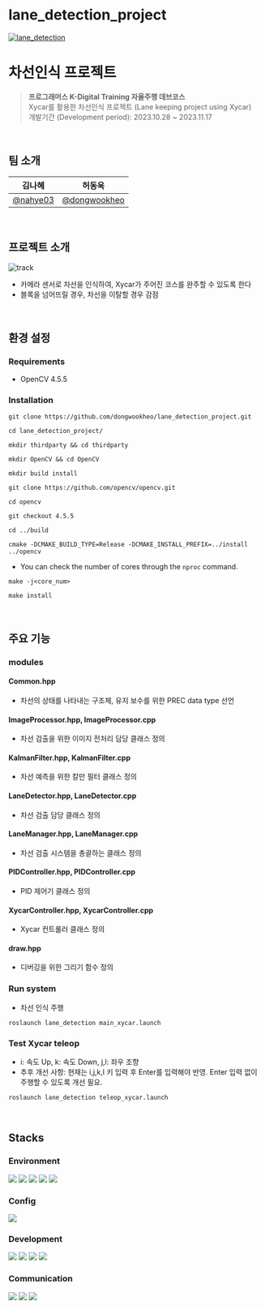 lane_detection_project
====
[![lane_detection](http://img.youtube.com/vi/faHEmd_3msI/0.jpg)](https://youtu.be/faHEmd_3msI)


차선인식 프로젝트
===
> **프로그래머스 K-Digital Training 자율주행 데브코스**  
> Xycar를 활용한 차선인식 프로젝트 (Lane keeping project using Xycar)  
> 개발기간 (Development period): 2023.10.28 ~ 2023.11.17
</br>

## 팀 소개
| 김나혜 | 허동욱 |
|------|------|
|[@nahye03](https://github.com/nahye03)|[@dongwookheo](https://github.com/dongwookheo)|
</br>

## 프로젝트 소개
![track](https://github.com/dongwookheo/lane_detection_project/assets/124948998/5bf6f9fd-c2fb-48ec-b703-914d3b91bf98)
- 카메라 센서로 차선을 인식하여, Xycar가 주어진 코스를 완주할 수 있도록 한다  
- 블록을 넘어뜨릴 경우, 차선을 이탈할 경우 감점
</br>

## 환경 설정
### Requirements
- OpenCV 4.5.5
### Installation
```
git clone https://github.com/dongwookheo/lane_detection_project.git
```
```
cd lane_detection_project/
```
```
mkdir thirdparty && cd thirdparty
```
```
mkdir OpenCV && cd OpenCV
```
```
mkdir build install
```
```
git clone https://github.com/opencv/opencv.git
```
```
cd opencv
```
```
git checkout 4.5.5
```
```
cd ../build
```
```
cmake -DCMAKE_BUILD_TYPE=Release -DCMAKE_INSTALL_PREFIX=../install ../opencv
```
- You can check the number of cores through the `nproc` command.
```
make -j<core_num>
```
```
make install
```
</br>

## 주요 기능
### modules
#### Common.hpp
- 차선의 상태를 나타내는 구조체, 유지 보수를 위한 PREC data type 선언
#### ImageProcessor.hpp, ImageProcessor.cpp
- 차선 검출을 위한 이미지 전처리 담당 클래스 정의
#### KalmanFilter.hpp, KalmanFilter.cpp
- 차선 예측을 위한 칼만 필터 클래스 정의
#### LaneDetector.hpp, LaneDetector.cpp
- 차선 검출 담당 클래스 정의
#### LaneManager.hpp, LaneManager.cpp
- 차선 검출 시스템을 총괄하는 클래스 정의
#### PIDController.hpp, PIDController.cpp
- PID 제어기 클래스 정의
#### XycarController.hpp, XycarController.cpp
- Xycar 컨트롤러 클래스 정의
#### draw.hpp
- 디버깅을 위한 그리기 함수 정의

### Run system
- 차선 인식 주행
```
roslaunch lane_detection main_xycar.launch
```

### Test Xycar teleop
- i: 속도 Up, k: 속도 Down, j,l: 좌우 조향
- 추후 개선 사항: 현재는 i,j,k,l 키 입력 후 Enter를 입력해야 반영. Enter 입력 없이 주행할 수 있도록 개선 필요.
```
roslaunch lane_detection teleop_xycar.launch
```
</br>

## Stacks
### Environment
<img src="https://img.shields.io/badge/ubuntu-E95420?style=for-the-badge&logo=ubuntu&logoColor=white"> <img src="https://img.shields.io/badge/visualstudiocode-007ACC?style=for-the-badge&logo=visualstudiocode&logoColor=white"> <img src="https://img.shields.io/badge/clion-000000?style=for-the-badge&logo=clion&logoColor=white">
<img src="https://img.shields.io/badge/git-F04032?style=for-the-badge&logo=git&logoColor=white"> <img src="https://img.shields.io/badge/github-181717?style=for-the-badge&logo=github&logoColor=white"> 

### Config
<img src="https://img.shields.io/badge/yaml-CB171E?style=for-the-badge&logo=yaml&logoColor=white">

### Development
<img src="https://img.shields.io/badge/cplusplus-00599C?style=for-the-badge&logo=cplusplus&logoColor=white"> <img src="https://img.shields.io/badge/ros-22314E?style=for-the-badge&logo=ros&logoColor=white"> 
<img src="https://img.shields.io/badge/opencv-5C3EE8?style=for-the-badge&logo=opencv&logoColor=white">
<img src="https://img.shields.io/badge/cmake-064F8C?style=for-the-badge&logo=cmake&logoColor=white">

### Communication
<img src="https://img.shields.io/badge/slack-4A154B?style=for-the-badge&logo=slack&logoColor=white"> <img src="https://img.shields.io/badge/notion-000000?style=for-the-badge&logo=notion&logoColor=white">
<img src="https://img.shields.io/badge/jira-0052CC?style=for-the-badge&logo=jira&logoColor=white">

